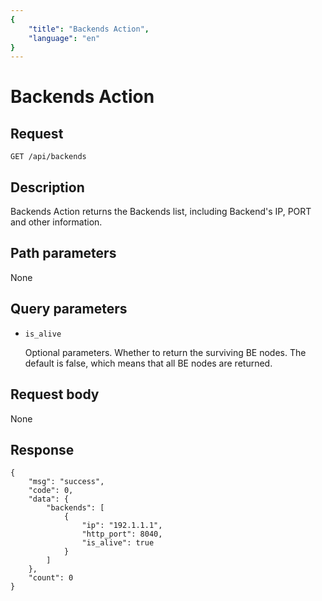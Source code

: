 ```yaml
---
{
    "title": "Backends Action",
    "language": "en"
}
---
```


# Backends Action

## Request

```
GET /api/backends
```

## Description

Backends Action returns the Backends list, including Backend's IP, PORT and other information.

## Path parameters

None

## Query parameters

* `is_alive`

    Optional parameters. Whether to return the surviving BE nodes. The default is false, which means that all BE nodes are returned.

## Request body

None

## Response

```
{
    "msg": "success",
    "code": 0,
    "data": {
        "backends": [
            {
                "ip": "192.1.1.1",
                "http_port": 8040,
                "is_alive": true
            }
        ]
    },
    "count": 0
}
```
